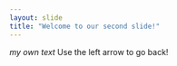 ```yaml
---
layout: slide
title: "Welcome to our second slide!"
---
```

*my own text*
Use the left arrow to go back!
